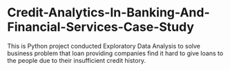 # Credit-Analytics-In-Banking-And-Financial-Services-Case-Study
This is Python project conducted Exploratory Data Analysis to solve business problem that loan providing companies find it hard to give loans to the people due to their insufficient credit history.
